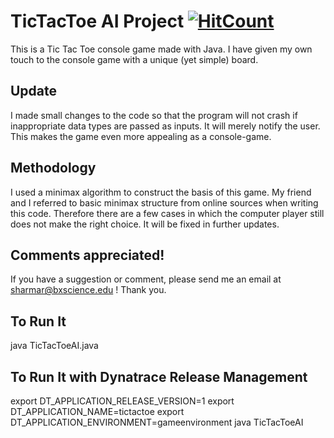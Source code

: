 # TicTacToe AI Project [![HitCount](http://hits.dwyl.io/ramanshsharma2806/TicTacToe.svg)](http://hits.dwyl.io/ramanshsharma2806/TicTacToe)

This is a Tic Tac Toe console game made with Java. I have given my own touch to the console game with a unique (yet simple) board. 

## Update
I made small changes to the code so that the program will not crash if inappropriate data types are passed as inputs. It will merely notify the user. This makes the game even more appealing as a console-game.

## Methodology
I used a minimax algorithm to construct the basis of this game. My friend and I referred to basic minimax structure from online sources when writing this code. Therefore there are a few cases in which the computer player still does not make the right choice. It will be fixed in further updates. 

## Comments appreciated!
If you have a suggestion or comment, please send me an email at sharmar@bxscience.edu ! Thank you.

## To Run It

java TicTacToeAI.java

## To Run It with Dynatrace Release Management

export DT_APPLICATION_RELEASE_VERSION=1
export DT_APPLICATION_NAME=tictactoe
export DT_APPLICATION_ENVIRONMENT=gameenvironment
java TicTacToeAI